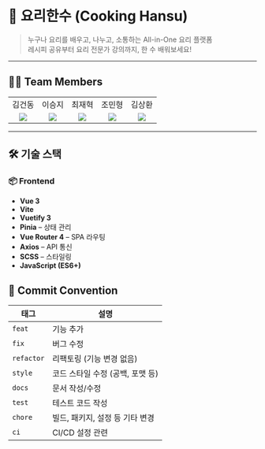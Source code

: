 # 🍳 요리한수 (Cooking Hansu)

> 누구나 요리를 배우고, 나누고, 소통하는 All-in-One 요리 플랫폼  
> 레시피 공유부터 요리 전문가 강의까지, 한 수 배워보세요!

---

## 👨‍💻 Team Members

<table>
<!--   <tr>
    <td align="center">
      <img src="" width="150"/>
    </td>
    <td align="center">
      <img src="" width="150"/>
    </td>
    <td align="center">
      <img src="" width="150"/>
    </td>
    <td align="center">
      <img src="" width="150"/>
    </td>
    <td align="center">
      <img src="" width="150"/>
    </td>
  </tr> -->
    <tr>
    <td align="center"> 김건동</td>
    <td align="center"> 이승지</td>
    <td align="center">최재혁</td>
    <td align="center">조민형</td>
    <td align="center">김상환</td>
  </tr>
  <tr>
    <td align="center"><a href="#" target="_blank"><img src="https://img.shields.io/badge/GitHub-181717?style=flat-square&logo=github&logoColor=white"/></a>
    </td>
    <td align="center"><a href="#" target="_blank"><img src="https://img.shields.io/badge/GitHub-181717?style=flat-square&logo=github&logoColor=white"/></a>
    </td>
    <td align="center"><a href="#" target="_blank"><img src="https://img.shields.io/badge/GitHub-181717?style=flat-square&logo=github&logoColor=white"/></a> 
    </td>
    <td align="center"><a href="#" target="_blank"><img src="https://img.shields.io/badge/GitHub-181717?style=flat-square&logo=github&logoColor=white"/></a></td>
    <td align="center"><a href="#" target="_blank"><img src="https://img.shields.io/badge/GitHub-181717?style=flat-square&logo=github&logoColor=white"/></a></td>
  </tr>
</table>

---

## 🛠️ 기술 스택

### 📦 Frontend

- **Vue 3**
- **Vite**
- **Vuetify 3**
- **Pinia** – 상태 관리
- **Vue Router 4** – SPA 라우팅
- **Axios** – API 통신
- **SCSS** – 스타일링
- **JavaScript (ES6+)**

🎯 Commit Convention
---

| 태그         | 설명                   |
| ---------- | -------------------- |
| `feat`     | 기능 추가                |
| `fix`      | 버그 수정                |
| `refactor` | 리팩토링 (기능 변경 없음)      |
| `style`    | 코드 스타일 수정 (공백, 포맷 등) |
| `docs`     | 문서 작성/수정             |
| `test`     | 테스트 코드 작성            |
| `chore`    | 빌드, 패키지, 설정 등 기타 변경  |
| `ci`       | CI/CD 설정 관련          |

